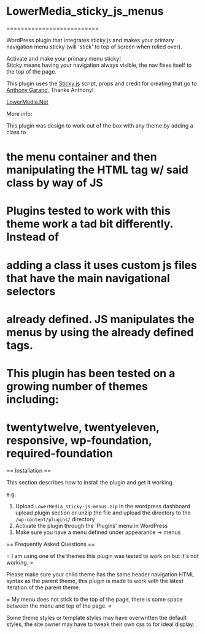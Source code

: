 <h1>LowerMedia_sticky_js_menus</h1>
==========================

WordPress plugin that integrates sticky.js and makes your primary navigation menu sticky 
(will 'stick' to top of screen when rolled over).  

Activate and make your primary menu sticky!  
Sticky means having your navigation always visible, the nav fixes itself to the top of the page.  

This plugin uses the <a href='http://stickyjs.com'>Sticky.js</a> script, props and credit for creating that go to 
<a href="http://anthonygarand.com">Anthony Garand</a>, Thanks Anthony!   


<a href='http://lowermedia.net'>LowerMedia.Net</a>



More info:

This plugin was design to work out of the box with any theme by adding a class to 
#	the menu container and then manipulating the HTML tag w/ said class by way of JS
#	
#
#	Plugins tested to work with this theme work a tad bit differently.  Instead of 
#	adding a class it uses custom js files that have the main navigational selectors 
#	already defined.  JS manipulates the menus by using the already defined tags. 
#
#	This plugin has been tested on a growing number of themes including:
#   twentytwelve, twentyeleven, responsive, wp-foundation, required-foundation


== Installation ==

This section describes how to install the plugin and get it working.

e.g.

1. Upload `LowerMedia_sticky-js-menus.zip` in the wordpress dashboard upload plugin section or unzip the file and upload the directory to the `/wp-content/plugins/` directory
2. Activate the plugin through the 'Plugins' menu in WordPress
3. Make sure you have a menu defined under appearance -> menus

== Frequently Asked Questions ==

= I am using one of the themes this plugin was tested to work on but it's not working. =

Please make sure your child theme has the same header navigation HTML syntax as the parent theme, this plugin is made to work with the latest iteration of the parent theme.

= My menu does not stick to the top of the page, there is some space between the menu and top of the page. =

Some theme styles or template styles may have overwritten the default styles, the site owner may have to tweak their own css to for ideal display.